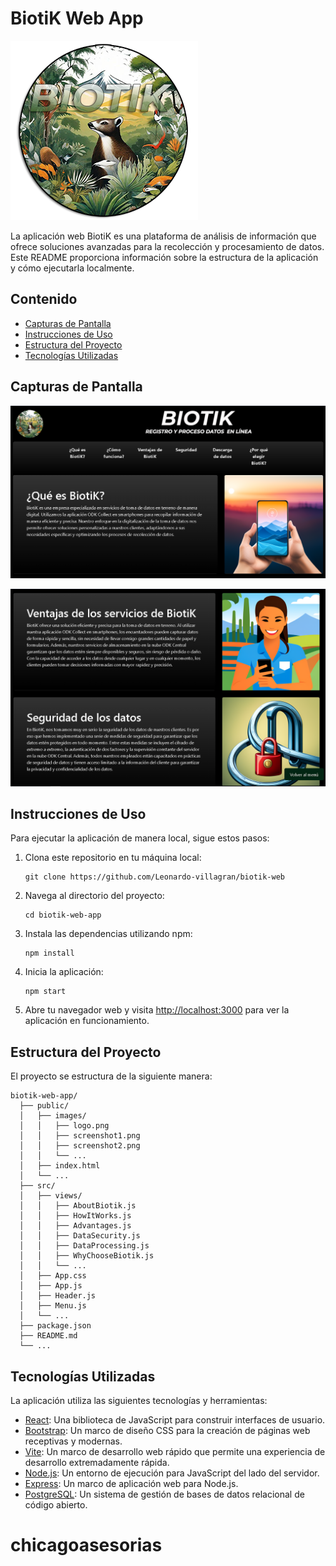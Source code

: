 # BiotiK Web App

![BiotiK Logo](https://github.com/Leonardo-villagran/biotik-web/blob/main/public/images/logo.png?raw=true)

La aplicación web BiotiK es una plataforma de análisis de información que ofrece soluciones avanzadas para la recolección y procesamiento de datos. Este README proporciona información sobre la estructura de la aplicación y cómo ejecutarla localmente.

## Contenido

- [Capturas de Pantalla](#capturas-de-pantalla)
- [Instrucciones de Uso](#instrucciones-de-uso)
- [Estructura del Proyecto](#estructura-del-proyecto)
- [Tecnologías Utilizadas](#tecnologías-utilizadas)

## Capturas de Pantalla

![Pantalla de Inicio](https://github.com/Leonardo-villagran/biotik-web/blob/main/public/images/screenshot1.png?raw=true)


![Proceso de Trabajo](https://github.com/Leonardo-villagran/biotik-web/blob/main/public/images/screenshot2.png?raw=true)


## Instrucciones de Uso

Para ejecutar la aplicación de manera local, sigue estos pasos:

1. Clona este repositorio en tu máquina local:

   ```shell
   git clone https://github.com/Leonardo-villagran/biotik-web
   ```

2. Navega al directorio del proyecto:

   ```shell
   cd biotik-web-app
   ```

3. Instala las dependencias utilizando npm:

   ```shell
   npm install
   ```

4. Inicia la aplicación:

   ```shell
   npm start
   ```

5. Abre tu navegador web y visita [http://localhost:3000](http://localhost:3000) para ver la aplicación en funcionamiento.

## Estructura del Proyecto

El proyecto se estructura de la siguiente manera:

```
biotik-web-app/
  ├── public/
  │   ├── images/
  │   │   ├── logo.png
  │   │   ├── screenshot1.png
  │   │   ├── screenshot2.png
  │   │   └── ...
  │   ├── index.html
  │   └── ...
  ├── src/
  │   ├── views/
  │   │   ├── AboutBiotik.js
  │   │   ├── HowItWorks.js
  │   │   ├── Advantages.js
  │   │   ├── DataSecurity.js
  │   │   ├── DataProcessing.js
  │   │   ├── WhyChooseBiotik.js
  │   │   └── ...
  │   ├── App.css
  │   ├── App.js
  │   ├── Header.js
  │   ├── Menu.js
  │   └── ...
  ├── package.json
  ├── README.md
  └── ...
```

## Tecnologías Utilizadas

La aplicación utiliza las siguientes tecnologías y herramientas:

- [React](https://reactjs.org/): Una biblioteca de JavaScript para construir interfaces de usuario.
- [Bootstrap](https://getbootstrap.com/): Un marco de diseño CSS para la creación de páginas web receptivas y modernas.
- [Vite](https://vitejs.dev/): Un marco de desarrollo web rápido que permite una experiencia de desarrollo extremadamente rápida.
- [Node.js](https://nodejs.org/): Un entorno de ejecución para JavaScript del lado del servidor.
- [Express](https://expressjs.com/): Un marco de aplicación web para Node.js.
- [PostgreSQL](https://www.postgresql.org/): Un sistema de gestión de bases de datos relacional de código abierto.
# chicagoasesorias
